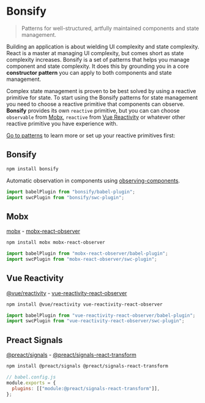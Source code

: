 # Bonsify

> Patterns for well-structured, artfully maintained components and state management.

Building an application is about wielding UI complexity and state complexity. React is a master at managing UI complexity, but comes short as state complexity increases. Bonsify is a set of patterns that helps you manage component and state complexity. It does this by grounding you in a core **constructor pattern** you can apply to both components and state management.

Complex state management is proven to be best solved by using a reactive primitive for state. To start using the Bonsify patterns for state management you need to choose a reactive primitive that components can observe. **Bonsify** provides its own `reactive` primitive, but you can can choose `observable` from [Mobx](https://mobx.js.org/README.html), `reactive` from [Vue Reactivity](https://vuejs.org/guide/essentials/reactivity-fundamentals.html) or whatever other reactive primitive you have experience with.

[Go to patterns](./docs/01_pattern_constructor.md) to learn more or set up your reactive primitives first:

## Bonsify

```sh
npm install bonsify
```

Automatic observation in components using [observing-components](https://github.com/christianalfoni/observing-components).

```ts
import babelPlugin from "bonsify/babel-plugin";
import swcPlugin from "bonsify/swc-plugin";
```

## Mobx

[mobx](https://mobx.js.org/README.html) - [mobx-react-observer](https://github.com/christianalfoni/mobx-react-observer)

```sh
npm install mobx mobx-react-observer
```

```ts
import babelPlugin from "mobx-react-observer/babel-plugin";
import swcPlugin from "mobx-react-observer/swc-plugin";
```

## Vue Reactivity

[@vue/reactivity](https://mobx.js.org/README.html) - [vue-reactivity-react-observer](https://www.npmjs.com/package/mobx-react-lite)

```sh
npm install @vue/reactivity vue-reactivity-react-observer
```

```ts
import babelPlugin from "vue-reactivity-react-observer/babel-plugin";
import swcPlugin from "vue-reactivity-react-observer/swc-plugin";
```

## Preact Signals

[@preact/signals](https://preactjs.com/guide/v10/signals/) - [@preact/signals-react-transform](https://github.com/preactjs/signals/blob/HEAD/packages/react-transform/README.md)

```sh
npm install @preact/signals @preact/signals-react-transform
```

```js
// babel.config.js
module.exports = {
  plugins: [["module:@preact/signals-react-transform"]],
};
```
